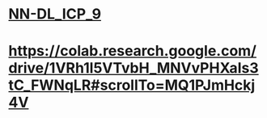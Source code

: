 # [NN-DL_ICP_9](https://drive.google.com/file/d/1LU2RSx4s16if1VZUM9iqnECPftB5VX48/view?usp=sharing)
# https://colab.research.google.com/drive/1VRh1l5VTvbH_MNVvPHXaIs3tC_FWNqLR#scrollTo=MQ1PJmHckj4V
